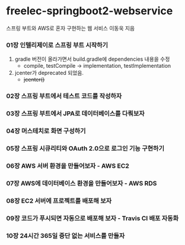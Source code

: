 # freelec-springboot2-webservice
스프링 부트와 AWS로 혼자 구현하는 웹 서비스
이동욱 지음

### 01장 인텔리제이로 스프링 부트 시작하기
1. gradle 버전이 올라가면서 build.gradle에 dependencies 내용을 수정
   - compile, testCompile -> implementation, testImplementation
2. jcenter가 deprecated 되었음.
   - ~~jcenter()~~

### 02장 스프링 부트에서 테스트 코드를 작성하자

### 03장 스프링 부트에서 JPA로 데이터베이스를 다뤄보자

### 04장 머스테치로 화면 구성하기

### 05장 스프링 시큐리티와 OAuth 2.0으로 로그인 기능 구현하기

### 06장 AWS 서버 환경을 만들어보자 - AWS EC2

### 07장 AWS에 데이터베이스 환경을 만들어보자 - AWS RDS

### 08장 EC2 서버에 프로젝트를 배포해 보자

### 09장 코드가 푸시되면 자동으로 배포해 보자 - Travis CI 배포 자동화

### 10장 24시간 365일 중단 없는 서비스를 만들자

